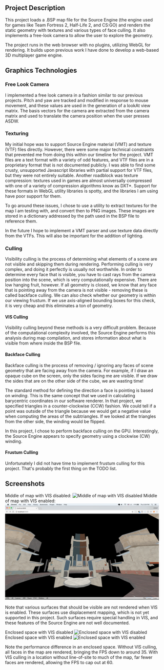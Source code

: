 ## Project Description

This project loads a .BSP map file for the Source Engine (the engine used for games like Team Fortress 2, Half-Life 2, and CS:GO) and renders the static geometry with textures and various types of face culling. It also implements a free-look camera to allow the user to explore the geometry.

The project runs in the web browser with no plugins, utilizing WebGL for rendering. It builds upon previous work I have done to develop a web-based 3D multiplayer game engine.

## Graphics Technologies

### Free Look Camera

I implemented a free look camera in a fashion similar to our previous projects. Pitch and yaw are tracked and modified in response to mouse movement, and these values are used in the generation of a lookAt view matrix. The basis vectors for the camera are extracted from the camera matrix and used to translate the camera position when the user presses ASDW.

### Texturing

My initial hope was to support Source Engine material (VMT) and texture (VTF) files directly. However, there were some major technical constraints that prevented me from doing this within our timeline for the project. VMT files are a text format with a variety of odd features, and VTF files are in a proprietary format that is not documented publicly. I was able to find some crusty, unsupported Javascript libraries with partial support for VTF files, but they were not entirely suitable. Another roadblock was texture compression: textures used in games are almost universally compressed with one of a variety of compression algorithms know as DXT*. Support for these formats in WebGL utility libraries is spotty, and the libraries I am using have poor support for them.

To go around these issues, I chose to use a utility to extract textures for the map I am testing with, and convert then to PNG images. These images are stored in a dictionary addressed by the path used in the BSP file to reference them.

In the future I hope to implement a VMT parser and use texture data directly from the VTFs. This will also be important for the addition of lighting.

### Culling

Visibility culling is the process of determining what elements of a scene are not visible and skipping them during rendering. Performing culling is very complex, and doing it perfectly is usually not worthwhile. In order to determine every face that is visible, you have to cast rays from the camera position into the scene, which is very computationally expensive. There are low hanging fruit, however. If all geometry is closed, we know that any face that is pointing away from the camera is not visible - removing these is called backface culling. We can also check whether our geometry is within our viewing frustum. If we use axis-aligned bounding boxes for this check, it is very cheap and this eliminates a ton of geometry.

#### VIS Culling

Visibility culling beyond these methods is a very difficult problem. Because of the computational complexity involved, the Source Engine performs this analysis during map compilation, and stores information about what is visible from where inside the BSP file.

#### Backface Culling

Backface culling is the process of removing / ignoring any faces of scene geometry that are facing away from the camera. For example, if I draw an opaque cube on the screen, only the sides facing me are visible. If we draw the sides that are on the other side of the cube, we are wasting time!

The standard method for defining the direction a face is pointing is based on *winding*. This is the same concept that we used in calculating barycentric coordinates in our software renderer. In that project, we specified triangles in a counter-clockwise (CCW) fashion. We could tell if a point was outside of the triangle because we would get a negative value when computing the areas of the subtriangles. If we looked at the triangles from the other side, the winding would be flipped.

In this project, I chose to perform backface culling on the GPU. Interestingly, the Source Engine appears to specify geometry using a clockwise (CW) winding.

#### Frustum Culling

Unfortunately I did not have time to implement frustum culling for this project. That's probably the first thing on the TODO list.

## Screenshots

Middle of map with VIS disabled:
![Middle of map with VIS disabled](img/mid-no-vis.png)
Middle of map with VIS enabled:
![Middle of map with VIS enabled](img/mid-vis.png)

Note that various surfaces that should be visible are not rendered when VIS is enabled. These surfaces use displacement mapping, which is not yet supported in this project. Such surfaces require special handling in VIS, and these features of the Source Engine are not well documented.

Enclosed space with VIS disabled
![Enclosed space with VIS disabled](img/stairs-no-vis.png)
Enclosed space with VIS enabled
![Enclosed space with VIS enabled](img/stairs-vis.png)

Note the performance difference in an enclosed space. Without VIS culling, all faces in the map are rendered, bringing the FPS down to around 35. With VIS culling in a location without line-of-site to much of the map, far fewer faces are rendered, allowing the FPS to cap out at 60.
